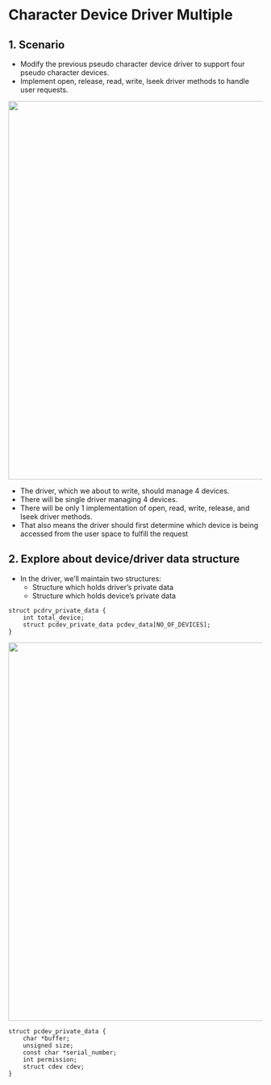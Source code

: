 <h1> Character Device Driver Multiple </h1>

## 1. Scenario
- Modify the previous pseudo character device driver to support four pseudo character devices.
- Implement open, release, read, write, lseek driver methods to handle user requests.

<p align="center"> <img width="750" src="https://user-images.githubusercontent.com/32474027/94355859-bed1ad80-00c2-11eb-9881-52bdc862f264.png" \></p>

- The driver, which we about to write, should manage 4 devices.
- There will be single driver managing 4 devices.
- There will be only 1 implementation of open, read, write, release, and lseek driver methods.
- That also means the driver should first determine which device is being accessed from the user space to fulfill the request

## 2. Explore about device/driver data structure

- In the driver, we’ll maintain two structures:
    + Structure which holds driver’s private data
    + Structure which holds device’s private data

```text
struct pcdrv_private_data {
    int total_device;
    struct pcdev_private_data pcdev_data[NO_OF_DEVICES];
}
```
<p align="center"> <img width="750" src="https://user-images.githubusercontent.com/32474027/94355919-79fa4680-00c3-11eb-8a85-6a9a958ae4e3.png"\> </p>

```text
struct pcdev_private_data {
    char *buffer;
    unsigned size;
    const char *serial_number;
    int permission;
    struct cdev cdev;
}
```



















